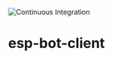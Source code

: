![Continuous Integration](https://github.com/msmouni/esp-bot-client/actions/workflows/qt.yml/badge.svg?branch=master) 

# esp-bot-client
